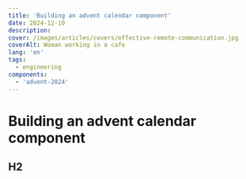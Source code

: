 ```yaml
---
title: 'Building an advent calendar component'
date: 2024-12-10
description:
cover: /images/articles/covers/effective-remote-communication.jpg
coverAlt: Woman working in a cafe
lang: 'en'
tags:
  - engineering
components:
  - 'advent-2024'
---
```


# Building an advent calendar component

## H2
